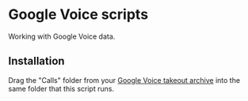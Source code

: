 Google Voice scripts
==========

Working with Google Voice data.

## Installation

Drag the "Calls" folder from your [Google Voice takeout archive](https://www.google.com/settings/takeout) into the same folder that this script runs.